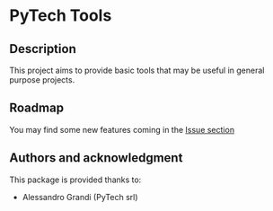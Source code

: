 # PyTech Tools

## Description
This project aims to provide basic tools that may be useful in general purpose projects.

## Roadmap
You may find some new features coming in the [Issue section](https://gitlab.com/pytech-srl/resources/pytech-tools/-/issues)

## Authors and acknowledgment
This package is provided thanks to:

- Alessandro Grandi (PyTech srl)
